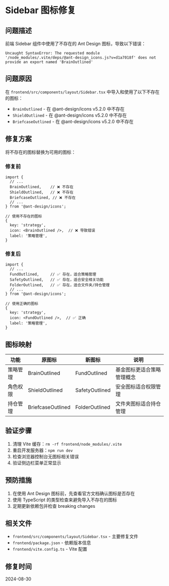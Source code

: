 # Sidebar 图标修复

## 问题描述
前端 Sidebar 组件中使用了不存在的 Ant Design 图标，导致以下错误：
```
Uncaught SyntaxError: The requested module '/node_modules/.vite/deps/@ant-design_icons.js?v=d1a7018f' does not provide an export named 'BrainOutlined'
```

## 问题原因
在 `frontend/src/components/layout/Sidebar.tsx` 中导入和使用了以下不存在的图标：
- `BrainOutlined` - 在 @ant-design/icons v5.2.0 中不存在
- `ShieldOutlined` - 在 @ant-design/icons v5.2.0 中不存在  
- `BriefcaseOutlined` - 在 @ant-design/icons v5.2.0 中不存在

## 修复方案
将不存在的图标替换为可用的图标：

### 修复前
```tsx
import {
  // ...
  BrainOutlined,    // ❌ 不存在
  ShieldOutlined,   // ❌ 不存在
  BriefcaseOutlined, // ❌ 不存在
  // ...
} from '@ant-design/icons';

// 使用不存在的图标
{
  key: 'strategy',
  icon: <BrainOutlined />,  // ❌ 导致错误
  label: '策略管理',
}
```

### 修复后
```tsx
import {
  // ...
  FundOutlined,     // ✅ 存在，适合策略管理
  SafetyOutlined,   // ✅ 存在，适合安全相关功能
  FolderOutlined,   // ✅ 存在，适合文件夹/持仓管理
  // ...
} from '@ant-design/icons';

// 使用正确的图标
{
  key: 'strategy',
  icon: <FundOutlined />,  // ✅ 正确
  label: '策略管理',
}
```

## 图标映射
| 功能 | 原图标 | 新图标 | 说明 |
|------|--------|--------|------|
| 策略管理 | BrainOutlined | FundOutlined | 基金图标更适合策略管理概念 |
| 角色权限 | ShieldOutlined | SafetyOutlined | 安全图标适合权限管理 |
| 持仓管理 | BriefcaseOutlined | FolderOutlined | 文件夹图标适合持仓管理 |

## 验证步骤
1. 清理 Vite 缓存：`rm -rf frontend/node_modules/.vite`
2. 重启开发服务器：`npm run dev`
3. 检查浏览器控制台无图标相关错误
4. 验证侧边栏菜单正常显示

## 预防措施
1. 在使用 Ant Design 图标前，先查看官方文档确认图标是否存在
2. 使用 TypeScript 的类型检查来避免导入不存在的图标
3. 定期更新依赖包并检查 breaking changes

## 相关文件
- `frontend/src/components/layout/Sidebar.tsx` - 主要修复文件
- `frontend/package.json` - 依赖版本信息
- `frontend/vite.config.ts` - Vite 配置

## 修复时间
2024-08-30
